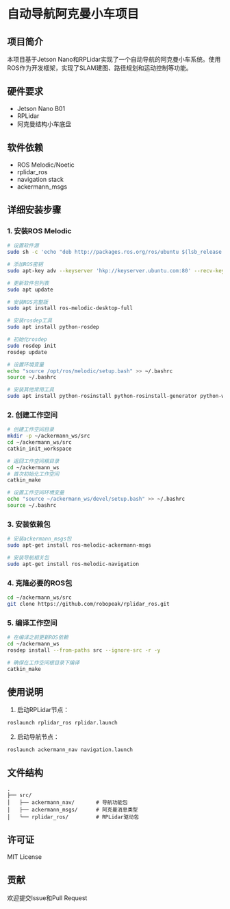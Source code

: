 # 自动导航阿克曼小车项目

## 项目简介
本项目基于Jetson Nano和RPLidar实现了一个自动导航的阿克曼小车系统。使用ROS作为开发框架，实现了SLAM建图、路径规划和运动控制等功能。

## 硬件要求
- Jetson Nano B01
- RPLidar
- 阿克曼结构小车底盘

## 软件依赖
- ROS Melodic/Noetic
- rplidar_ros
- navigation stack
- ackermann_msgs

## 详细安装步骤

### 1. 安装ROS Melodic
```bash
# 设置软件源
sudo sh -c 'echo "deb http://packages.ros.org/ros/ubuntu $(lsb_release -sc) main" > /etc/apt/sources.list.d/ros-latest.list'

# 添加ROS密钥
sudo apt-key adv --keyserver 'hkp://keyserver.ubuntu.com:80' --recv-key C1CF6E31E6BADE8868B172B4F42ED6FBAB17C654

# 更新软件包列表
sudo apt update

# 安装ROS完整版
sudo apt install ros-melodic-desktop-full

# 安装rosdep工具
sudo apt install python-rosdep

# 初始化rosdep
sudo rosdep init
rosdep update

# 设置环境变量
echo "source /opt/ros/melodic/setup.bash" >> ~/.bashrc
source ~/.bashrc

# 安装其他常用工具
sudo apt install python-rosinstall python-rosinstall-generator python-wstool build-essential
```

### 2. 创建工作空间
```bash
# 创建工作空间目录
mkdir -p ~/ackermann_ws/src
cd ~/ackermann_ws/src
catkin_init_workspace

# 返回工作空间根目录
cd ~/ackermann_ws
# 首次初始化工作空间
catkin_make

# 设置工作空间环境变量
echo "source ~/ackermann_ws/devel/setup.bash" >> ~/.bashrc
source ~/.bashrc
```

### 3. 安装依赖包
```bash
# 安装ackermann_msgs包
sudo apt-get install ros-melodic-ackermann-msgs

# 安装导航相关包
sudo apt-get install ros-melodic-navigation
```

### 4. 克隆必要的ROS包
```bash
cd ~/ackermann_ws/src
git clone https://github.com/robopeak/rplidar_ros.git
```

### 5. 编译工作空间
```bash
# 在编译之前更新ROS依赖
cd ~/ackermann_ws
rosdep install --from-paths src --ignore-src -r -y

# 确保在工作空间根目录下编译
catkin_make
```

## 使用说明
1. 启动RPLidar节点：
```bash
roslaunch rplidar_ros rplidar.launch
```

2. 启动导航节点：
```bash
roslaunch ackermann_nav navigation.launch
```

## 文件结构
```
.
├── src/
│   ├── ackermann_nav/       # 导航功能包
│   ├── ackermann_msgs/      # 阿克曼消息类型
│   └── rplidar_ros/         # RPLidar驱动包
```

## 许可证
MIT License

## 贡献
欢迎提交Issue和Pull Request